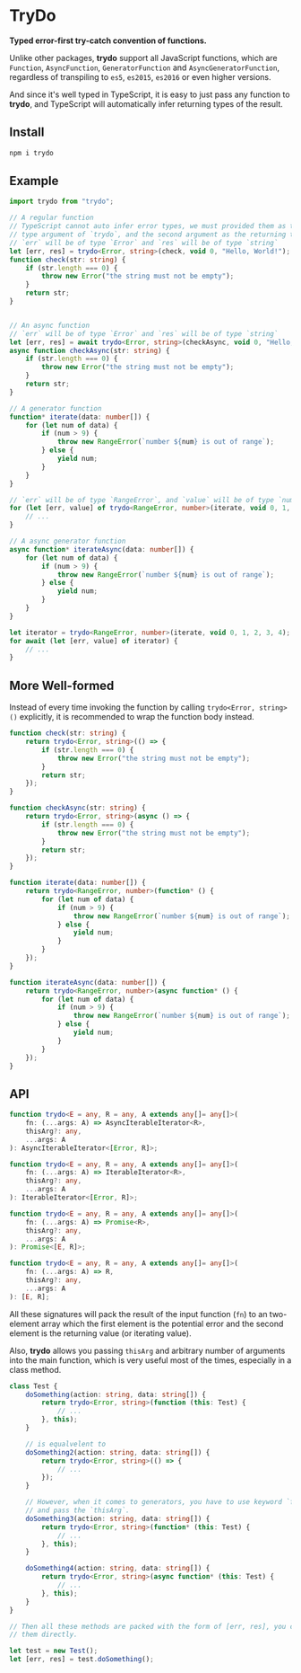 # TryDo

**Typed error-first try-catch convention of functions.**

Unlike other packages, **trydo** support all JavaScript functions, which are
`Function`, `AsyncFunction`, `GeneratorFunction` and `AsyncGeneratorFunction`,
regardless of transpiling to `es5`, `es2015`, `es2016` or even higher versions.

And since it's well typed in TypeScript, it is easy to just pass any function
to **trydo**, and TypeScript will automatically infer returning types of the
result.

## Install

```sh
npm i trydo
```

## Example

```typescript
import trydo from "trydo";

// A regular function
// TypeScript cannot auto infer error types, we must provided them as the first
// type argument of `trydo`, and the second argument as the returning type.
// `err` will be of type `Error` and `res` will be of type `string`
let [err, res] = trydo<Error, string>(check, void 0, "Hello, World!");
function check(str: string) {
    if (str.length === 0) {
        throw new Error("the string must not be empty");
    }
    return str;
}


// An async function
// `err` will be of type `Error` and `res` will be of type `string`
let [err, res] = await trydo<Error, string>(checkAsync, void 0, "Hello, World!");
async function checkAsync(str: string) {
    if (str.length === 0) {
        throw new Error("the string must not be empty");
    }
    return str;
}

// A generator function
function* iterate(data: number[]) {
    for (let num of data) {
        if (num > 9) {
            throw new RangeError(`number ${num} is out of range`);
        } else {
            yield num;
        }
    }
}

// `err` will be of type `RangeError`, and `value` will be of type `number`.
for (let [err, value] of trydo<RangeError, number>(iterate, void 0, 1, 2, 3, 4)) {
    // ...
}

// A async generator function
async function* iterateAsync(data: number[]) {
    for (let num of data) {
        if (num > 9) {
            throw new RangeError(`number ${num} is out of range`);
        } else {
            yield num;
        }
    }
}

let iterator = trydo<RangeError, number>(iterate, void 0, 1, 2, 3, 4);
for await (let [err, value] of iterator) {
    // ...
}
```

## More Well-formed

Instead of every time invoking the function by calling `trydo<Error, string>()` explicitly, it
is recommended to wrap the function body instead.

```typescript
function check(str: string) {
    return trydo<Error, string>(() => {
        if (str.length === 0) {
            throw new Error("the string must not be empty");
        }
        return str;
    });
}

function checkAsync(str: string) {
    return trydo<Error, string>(async () => {
        if (str.length === 0) {
            throw new Error("the string must not be empty");
        }
        return str;
    });
}

function iterate(data: number[]) {
    return trydo<RangeError, number>(function* () {
        for (let num of data) {
            if (num > 9) {
                throw new RangeError(`number ${num} is out of range`);
            } else {
                yield num;
            }
        }
    });
}

function iterateAsync(data: number[]) {
    return trydo<RangeError, number>(async function* () {
        for (let num of data) {
            if (num > 9) {
                throw new RangeError(`number ${num} is out of range`);
            } else {
                yield num;
            }
        }
    });
}
```

## API

```typescript
function trydo<E = any, R = any, A extends any[]= any[]>(
    fn: (...args: A) => AsyncIterableIterator<R>,
    thisArg?: any,
    ...args: A
): AsyncIterableIterator<[Error, R]>;

function trydo<E = any, R = any, A extends any[]= any[]>(
    fn: (...args: A) => IterableIterator<R>,
    thisArg?: any,
    ...args: A
): IterableIterator<[Error, R]>;

function trydo<E = any, R = any, A extends any[]= any[]>(
    fn: (...args: A) => Promise<R>,
    thisArg?: any,
    ...args: A
): Promise<[E, R]>;

function trydo<E = any, R = any, A extends any[]= any[]>(
    fn: (...args: A) => R,
    thisArg?: any,
    ...args: A
): [E, R];
```

All these signatures will pack the result of the input function (`fn`) to an 
two-element array which the first element is the potential error and the second
element is the returning value (or iterating value).

Also, **trydo** allows you passing `thisArg` and arbitrary number of arguments
into the main function, which is very useful most of the times, especially in a
class method.

```typescript
class Test {
    doSomething(action: string, data: string[]) {
        return trydo<Error, string>(function (this: Test) {
            // ...
        }, this);
    }

    // is equalvelent to
    doSomething2(action: string, data: string[]) {
        return trydo<Error, string>(() => {
            // ...
        });
    }

    // However, when it comes to generators, you have to use keyword `function`
    // and pass the `thisArg`.
    doSomething3(action: string, data: string[]) {
        return trydo<Error, string>(function* (this: Test) {
            // ...
        }, this);
    }

    doSomething4(action: string, data: string[]) {
        return trydo<Error, string>(async function* (this: Test) {
            // ...
        }, this);
    }
}

// Then all these methods are packed with the form of [err, res], you can call
// them directly.

let test = new Test();
let [err, res] = test.doSomething();
```